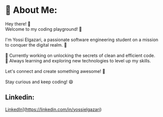 # 💫 About Me:
Hey there! 👋<br>Welcome to my coding playground! 🚀<br><br>I'm Yossi Elgazari, a passionate software engineering student on a mission to conquer the digital realm. 🌟<br><br>🔭 Currently working on unlocking the secrets of clean and efficient code.<br>🌱 Always learning and exploring new technologies to level up my skills.<br><br>Let's connect and create something awesome! 🤝<br><br>Stay curious and keep coding! 😄


## Linkedin:
[LinkedIn](https://img.shields.io/badge/LinkedIn-%230077B5.svg?logo=linkedin&logoColor=white)](https://linkedin.com/in/yossielgazari) 



